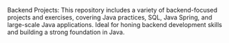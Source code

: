 Backend Projects: This repository includes a variety of backend-focused projects and exercises, covering Java practices, SQL, Java Spring, and large-scale Java applications. Ideal for honing backend development skills and building a strong foundation in Java.
